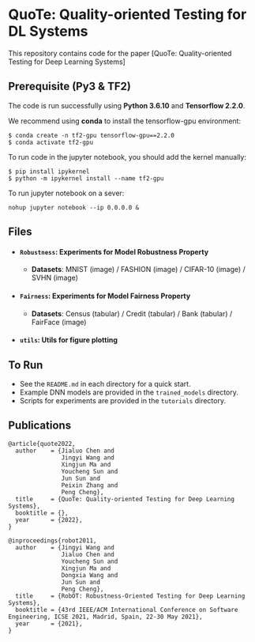 # QuoTe: Quality-oriented Testing for DL Systems
 
This repository contains code for the paper [QuoTe: Quality-oriented Testing for Deep Learning Systems] 

<!--and [RobOT: Robustness-Oriented Testing for Deep Learning Systems](https://doi.org/10.1109/ICSE43902.2021.00038) (ICSE'21). -->


## Prerequisite (Py3 & TF2) 
The code is run successfully using **Python 3.6.10** and **Tensorflow 2.2.0**. 

We recommend using **conda** to install the tensorflow-gpu environment:

```shell
$ conda create -n tf2-gpu tensorflow-gpu==2.2.0
$ conda activate tf2-gpu
```

To run code in the jupyter notebook, you should add the kernel manually: 

```shell
$ pip install ipykernel
$ python -m ipykernel install --name tf2-gpu
```

To run jupyter notebook on a sever:  
```shell
nohup jupyter notebook --ip 0.0.0.0 & 
```

<!-- ## Work Flow 
![Snipaste_2022-11-18_17-38-26](https://user-images.githubusercontent.com/95740042/202670553-002de81e-20f5-4a75-a9f6-1b56ce94d6e6.png)-->


## Files
- #### **`Robustness`: Experiments for Model Robustness Property**
   - **Datasets**: MNIST (image) / FASHION (image) / CIFAR-10 (image) / SVHN (image) 
- #### **`Fairness`: Experiments for Model Fairness Property**
   - **Datasets**: Census (tabular) / Credit (tabular) / Bank (tabular) / FairFace (image)    
- #### `utils`: Utils for figure plotting

<!-- **Reference:**  -->


## To Run
- See the `README.md` in each directory for a quick start. 
- Example DNN models are provided in the `trained_models` directory. 
- Scripts for experiments are provided in the `tutorials` directory. 


## Publications 
```
@article{quote2022,
  author    = {Jialuo Chen and
               Jingyi Wang and
               Xingjun Ma and
               Youcheng Sun and
               Jun Sun and
               Peixin Zhang and
               Peng Cheng},
  title     = {QuoTe: Quality-oriented Testing for Deep Learning Systems},
  booktitle = {},
  year      = {2022},
}
```
```
@inproceedings{robot2011,
  author    = {Jingyi Wang and
               Jialuo Chen and
               Youcheng Sun and
               Xingjun Ma and
               Dongxia Wang and
               Jun Sun and
               Peng Cheng},
  title     = {RobOT: Robustness-Oriented Testing for Deep Learning Systems},
  booktitle = {43rd IEEE/ACM International Conference on Software Engineering, ICSE 2021, Madrid, Spain, 22-30 May 2021},
  year      = {2021},
}
```



